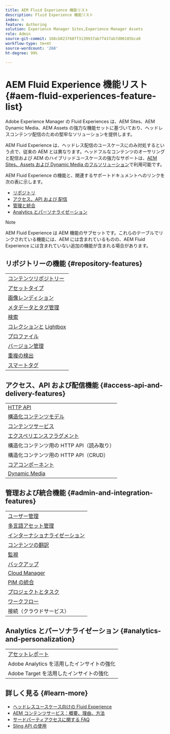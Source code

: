 ```yaml
---
title: AEM Fluid Experience 機能リスト
description: Fluid Experience 機能リスト
index: n
feature: Authoring
solution: Experience Manager Sites,Experience Manager Assets
role: Admin
source-git-commit: 168cb023768ff3139937ab7f437ab7d00185bca0
workflow-type: tm+mt
source-wordcount: '268'
ht-degree: 99%

---
```


# AEM Fluid Experience 機能リスト{#aem-fluid-experiences-feature-list}

Adobe Experience Manager の Fluid Experiences は、AEM Sites、AEM Dynamic Media、AEM Assets の強力な機能セットに基づいており、ヘッドレスコンテンツ配信のための堅牢なソリューションを提供します。

AEM Fluid Experience は、ヘッドレス配信のユースケースにのみ対処するという点で、従来の AEM とは異なります。ヘッドフルなコンテンツのオーサリングと配信および AEM のハイブリッドユースケースの強力なサポートは、[AEM Sites、Assets および Dynamic Media のフルソリューション](https://experienceleague.adobe.com/docs/experience-manager-65-lts/user-guide/home.html)で利用可能です。

AEM Fluid Experience の機能と、関連するサポートドキュメントへのリンクを次の表に示します。

* [リポジトリ](#repository-features)
* [アクセス、API および 配信](#access-api-and-delivery-features)
* [管理と統合](#admin-and-integration-features)
* [Analytics とパーソナライゼーション](#analytics-and-personalization)

>[!NOTE]
>
>AEM Fluid Experience は AEM 機能のサブセットです。これらのテーブルでリンクされている機能には、AEM には含まれているものの、AEM Fluid Experience には含まれていない追加の機能が含まれる場合があります。

## リポジトリーの機能 {#repository-features}

|  |
|---|
| [コンテンツリポジトリー](/help/assets/manage-assets.md) |
| [アセットタイプ](/help/assets/assets-formats.md) |
| [画像レンディション](/help/assets/image-presets.md) |
| [メタデータとタグ管理](/help/assets/metadata.md) |
| [検索](/help/assets/manage-assets.md) |
| [コレクションと](/help/assets/manage-assets.md) [Lightbox](/help/assets/light-box.md) |
| [プロファイル](/help/assets/processing-profiles.md) |
| [バージョン管理](/help/assets/manage-assets.md) |
| [重複の検出](/help/assets/duplicate-detection.md) |
| [スマートタグ](/help/assets/enhanced-smart-tags.md) |

## アクセス、API および配信機能 {#access-api-and-delivery-features}

|  |
|---|
| [HTTP API](/help/assets/mac-api-assets.md) |
| [構造化コンテンツモデル](/help/assets/content-fragments/content-fragments.md) |
| [コンテンツサービス](https://experienceleague.adobe.com/docs/experience-manager-learn/getting-started-with-aem-headless/overview.html?lang=ja) |
| [エクスペリエンスフラグメント](/help/sites-authoring/experience-fragments.md) |
| 構造化コンテンツ用の HTTP API（読み取り） |
| 構造化コンテンツ用の HTTP API（CRUD） |
| [コアコンポーネント](https://experienceleague.adobe.com/docs/experience-manager-core-components/using/introduction.html?lang=ja) |
| [Dynamic Media](/help/assets/dynamic-media.md) |

## 管理および統合機能 {#admin-and-integration-features}

|  |
|---|
| [ユーザー管理](/help/sites-administering/user-group-ac-admin.md) |
| [多言語アセット管理](/help/assets/multilingual-assets.md) |
| [インターナショナライゼーション](/help/sites-developing/i18n.md) |
| [コンテンツの翻訳](/help/sites-administering/translation.md) |
| [監視](/help/sites-deploying/monitoring-and-maintaining.md) |
| [バックアップ](/help/sites-administering/backup-and-restore.md) |
| [Cloud Manager](https://experienceleague.adobe.com/docs/experience-manager-cloud-manager/content/introduction.html?lang=ja) |
| [PIM の統合](/help/sites-authoring/managing-product-information.md) |
| [プロジェクトとタスク](/help/sites-authoring/projects.md) |
| [ワークフロー](/help/sites-administering/workflows-starting.md) |
| 接続（クラウドサービス） |

## Analytics とパーソナライゼーション {#analytics-and-personalization}

|  |
|---|
| [アセットレポート](/help/assets/asset-reports.md) |
| Adobe Analytics を活用したインサイトの強化 |
| Adobe Target を活用したインサイトの強化 |

## 詳しく見る {#learn-more}

* [ヘッドレスユースケース向けの Fluid Experience](https://experienceleague.adobe.com/docs/experience-manager-gems-events/gems/gems2017/aem-headless-usecases.html?lang=ja)
* [AEM コンテンツサービス：概要、理由、方法](https://experienceleague.adobe.com/docs/experience-manager-learn/getting-started-with-aem-headless/content-services/overview.html?lang=ja)
* [サードパーティアクセスに関する FAQ](https://experienceleague.adobe.com/docs/experience-manager-learn/getting-started-with-aem-headless/content-services/chapter-7.html?lang=ja)
* [Sling API の使用](https://experienceleague.adobe.com/docs/experience-manager-learn/getting-started-wknd-tutorial-develop/project-archetype/component-basics.html?lang=ja#sling-models)
